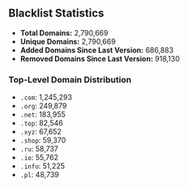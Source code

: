 ## Blacklist Statistics

- **Total Domains:** 2,790,669
- **Unique Domains:** 2,790,669
- **Added Domains Since Last Version:** 686,883
- **Removed Domains Since Last Version:** 918,130

### Top-Level Domain Distribution

-  `.com`: 1,245,293
-  `.org`: 249,879
-  `.net`: 183,955
-  `.top`: 82,546
-  `.xyz`: 67,652
-  `.shop`: 59,370
-  `.ru`: 58,737
-  `.io`: 55,762
-  `.info`: 51,225
-  `.pl`: 48,739
